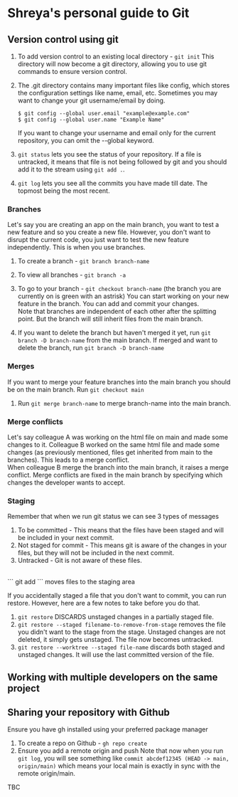 # Shreya's personal guide to Git

## Version control using git 

1. To add version control to an existing local directory -
   ``` git init ```
   This directory will now become a git directory, allowing you to use git commands to ensure version control.

3. The .git directory contains many important files like config, which stores the configuration settings like name, email, etc.
   Sometimes you may want to change your git username/email by doing.
   ```
   $ git config --global user.email "example@example.com"
   $ git config --global user.name "Example Name"
   ```
   If you want to change your username and email only for the current repository, you can omit the --global keyword.

4. ``` git status ``` lets you see the status of your repository. If a file is untracked, it means that file is not being followed by git and you should add it to the stream using ``` git add . ```.
5. ``` git log ``` lets you see all the commits you have made till date. The topmost being the most recent.

### Branches 
Let's say you are creating an app on the main branch, you want to test a new feature and so you create a new file. However, you don't want to disrupt the current code, you just want to test the new feature independently. This is when you use branches.
1. To create a branch - ``` git branch branch-name ```
2. To view all branches - ``` git branch -a ```
3. To go to your branch - ``` git checkout branch-name ``` (the branch you are currently on is green with an astrisk)
You can start working on your new feature in the branch. You can add and commit your changes. <br />
Note that branches are independent of each other after the splitting point. But the branch will still inherit files from the main branch. <br />

4. If you want to delete the branch but haven't merged it yet, run ``` git branch -D branch-name ``` from the main branch. If merged and want to delete the branch, run ``` git branch -D branch-name ```

### Merges
If you want to merge your feature branches into the main branch you should be on the main branch. Run ``` git checkout main ``` <br/>
1. Run ``` git merge branch-name ``` to merge branch-name into the main branch.

### Merge conflicts 
Let's say colleague A was working on the html file on main and made some changes to it. Colleague B worked on the same html file and made some changes (as previously mentioned, files get inherited from main to the branches). This leads to a merge conflict. <br/>
When colleague B merge the branch into the main branch, it raises a merge conflict. Merge conflicts are fixed in the main branch by specifying which changes the developer wants to accept.

### Staging 
Remember that when we run git status we can see 3 types of messages
1. To be committed - This means that the files have been staged and will be included in your next commit.
2. Not staged for commit - This means git is aware of the changes in your files, but they will not be included in the next commit.
3. Untracked - Git is not aware of these files.
<br/>
``` git add ``` moves files to the staging area <br/>

If you accidentally staged a file that you don't want to commit, you can run restore. However, here are a few notes to take before you do that. 

1. ``` git restore ``` DISCARDS unstaged changes in a partially staged file.
2. ``` git restore --staged filename-to-remove-from-stage ``` removes the file you didn't want to the stage from the stage. Unstaged changes are not deleted, it simply gets unstaged. The file now becomes untracked.
3. ``` git restore --worktree --staged file-name ``` discards both staged and unstaged changes. It will use the last committed version of the file.

## Working with multiple developers on the same project


## Sharing your repository with Github

Ensure you have gh installed using your preferred package manager

1. To create a repo on Github - ``` gh repo create ```
2. Ensure you add a remote origin and push
Note that now when you run ``` git log ```, you will see something like ``` commit abcdef12345 (HEAD -> main, origin/main) ``` which means your local main is exactly in sync with the remote origin/main.


TBC
